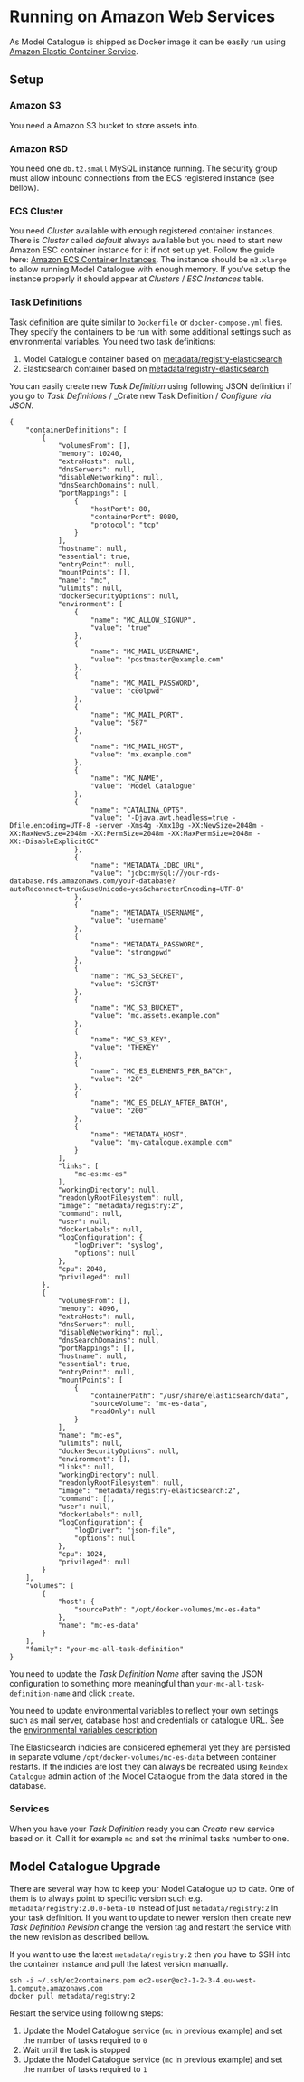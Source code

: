 # Running on Amazon Web Services

As Model Catalogue is shipped as Docker image it can be easily run using
[Amazon Elastic Container Service](https://eu-west-1.console.aws.amazon.com/ecs/home?region=eu-west-1).


## Setup

### Amazon S3
You need a Amazon S3 bucket to store assets into.

### Amazon RSD
You need one `db.t2.small` MySQL instance running. The security group
must allow inbound connections from the ECS registered instance (see bellow).

### ECS Cluster
You need _Cluster_ available with enough registered
container instances. There is _Cluster_ called _default_ always available
but you need to start new Amazon ESC container instance for it if not
set up yet. Follow the guide here: [Amazon ECS Container Instances](http://docs.aws.amazon.com/AmazonECS/latest/developerguide/ECS_instances.html).
The instance should be `m3.xlarge` to allow running Model Catalogue with
enough memory. If you've setup the instance properly it should appear
at _Clusters_ / _ESC Instances_ table.

### Task Definitions
Task definition are quite similar to `Dockerfile` or `docker-compose.yml` files.
They specify the containers to be run with some additional settings such as
environmental variables. You need two task definitions:

  1. Model Catalogue container based on [metadata/registry-elasticsearch](https://hub.docker.com/r/metadata/registry/)
  2. Elasticsearch container based on [metadata/registry-elasticsearch](https://hub.docker.com/r/metadata/registry-elasticsearch/)

You can easily create new _Task Definition_ using following JSON definition
if you go to _Task Definitions_ / _Crate new Task Definition / _Configure via JSON_.


```
{
    "containerDefinitions": [
        {
            "volumesFrom": [],
            "memory": 10240,
            "extraHosts": null,
            "dnsServers": null,
            "disableNetworking": null,
            "dnsSearchDomains": null,
            "portMappings": [
                {
                    "hostPort": 80,
                    "containerPort": 8080,
                    "protocol": "tcp"
                }
            ],
            "hostname": null,
            "essential": true,
            "entryPoint": null,
            "mountPoints": [],
            "name": "mc",
            "ulimits": null,
            "dockerSecurityOptions": null,
            "environment": [
                {
                    "name": "MC_ALLOW_SIGNUP",
                    "value": "true"
                },
                {
                    "name": "MC_MAIL_USERNAME",
                    "value": "postmaster@example.com"
                },
                {
                    "name": "MC_MAIL_PASSWORD",
                    "value": "c00lpwd"
                },
                {
                    "name": "MC_MAIL_PORT",
                    "value": "587"
                },
                {
                    "name": "MC_MAIL_HOST",
                    "value": "mx.example.com"
                },
                {
                    "name": "MC_NAME",
                    "value": "Model Catalogue"
                },
                {
                    "name": "CATALINA_OPTS",
                    "value": "-Djava.awt.headless=true -Dfile.encoding=UTF-8 -server -Xms4g -Xmx10g -XX:NewSize=2048m -XX:MaxNewSize=2048m -XX:PermSize=2048m -XX:MaxPermSize=2048m -XX:+DisableExplicitGC"
                },
                {
                    "name": "METADATA_JDBC_URL",
                    "value": "jdbc:mysql://your-rds-database.rds.amazonaws.com/your-database?autoReconnect=true&useUnicode=yes&characterEncoding=UTF-8"
                },
                {
                    "name": "METADATA_USERNAME",
                    "value": "username"
                },
                {
                    "name": "METADATA_PASSWORD",
                    "value": "strongpwd"
                },
                {
                    "name": "MC_S3_SECRET",
                    "value": "S3CR3T"
                },
                {
                    "name": "MC_S3_BUCKET",
                    "value": "mc.assets.example.com"
                },
                {
                    "name": "MC_S3_KEY",
                    "value": "THEKEY"
                },
                {
                    "name": "MC_ES_ELEMENTS_PER_BATCH",
                    "value": "20"
                },
                {
                    "name": "MC_ES_DELAY_AFTER_BATCH",
                    "value": "200"
                },
                {
                    "name": "METADATA_HOST",
                    "value": "my-catalogue.example.com"
                }
            ],
            "links": [
                "mc-es:mc-es"
            ],
            "workingDirectory": null,
            "readonlyRootFilesystem": null,
            "image": "metadata/registry:2",
            "command": null,
            "user": null,
            "dockerLabels": null,
            "logConfiguration": {
                "logDriver": "syslog",
                "options": null
            },
            "cpu": 2048,
            "privileged": null
        },
        {
            "volumesFrom": [],
            "memory": 4096,
            "extraHosts": null,
            "dnsServers": null,
            "disableNetworking": null,
            "dnsSearchDomains": null,
            "portMappings": [],
            "hostname": null,
            "essential": true,
            "entryPoint": null,
            "mountPoints": [
                {
                    "containerPath": "/usr/share/elasticsearch/data",
                    "sourceVolume": "mc-es-data",
                    "readOnly": null
                }
            ],
            "name": "mc-es",
            "ulimits": null,
            "dockerSecurityOptions": null,
            "environment": [],
            "links": null,
            "workingDirectory": null,
            "readonlyRootFilesystem": null,
            "image": "metadata/registry-elasticsearch:2",
            "command": [],
            "user": null,
            "dockerLabels": null,
            "logConfiguration": {
                "logDriver": "json-file",
                "options": null
            },
            "cpu": 1024,
            "privileged": null
        }
    ],
    "volumes": [
        {
            "host": {
                "sourcePath": "/opt/docker-volumes/mc-es-data"
            },
            "name": "mc-es-data"
        }
    ],
    "family": "your-mc-all-task-definition"
}
```

You need to update the _Task Definition Name_ after saving the
JSON configuration to something more meaningful than `your-mc-all-task-definition-name`
and click `create`.

You need to update environmental variables to reflect your own settings
such as mail server, database host and credentials or catalogue URL.
See the [environmental variables description](environment.adoc)

The Elasticsearch indicies are considered ephemeral yet they are persisted
 in separate volume `/opt/docker-volumes/mc-es-data` between container
 restarts. If the indicies are lost they can always be recreated using
 `Reindex Catalogue` admin action of the Model Catalogue from the data
 stored in the database.

### Services
When you have your _Task Definition_ ready you can _Create_ new service
based on it. Call it for example `mc` and set the minimal tasks number
to one.

## Model Catalogue Upgrade
There are several way how to keep your Model Catalogue up to date.
One of them is to always point to specific version such e.g.
`metadata/registry:2.0.0-beta-10` instead of just `metadata/registry:2`
in your task definition. If you want to update to newer version then
create new _Task Definition Revision_ change the version tag and restart
the service with the new revision as described bellow.

If you want to use the latest `metadata/registry:2` then you have to
SSH into the container instance and pull the latest version manually.

```
ssh -i ~/.ssh/ec2containers.pem ec2-user@ec2-1-2-3-4.eu-west-1.compute.amazonaws.com
docker pull metadata/registry:2
```

Restart the service using following steps:

  1. Update the Model Catalogue service (`mc` in previous example) and set the number of tasks required to `0`
  2. Wait until the task is stopped
  3. Update the Model Catalogue service (`mc` in previous example) and set the number of tasks required to `1`


